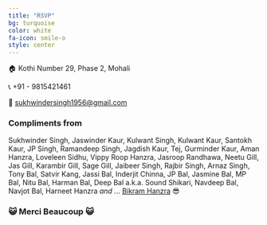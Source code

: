 ```yaml
---
title: "RSVP"
bg: turquoise
color: white
fa-icon: smile-o
style: center
---
```

:house: Kothi Number 29, Phase 2, Mohali

:telephone_receiver: +91 - 9815421461

:email: [sukhwindersingh1956@gmail.com](mailto:sukhwindersingh1956@gmail.com)
 
### Compliments from

Sukhwinder Singh, Jaswinder Kaur, Kulwant Singh, Kulwant Kaur, Santokh Kaur, JP Singh, Ramandeep Singh, Jagdish Kaur, Tej, Gurminder Kaur, Aman Hanzra, Loveleen Sidhu, Vippy Roop Hanzra, Jasroop Randhawa, Neetu Gill, Jas Gill, Karambir Gill, Sage Gill, Jaibeer Singh, Rajbir Singh, Arnaz Singh, Tony Bal, Satvir Kang, Jassi Bal, Inderjit Chinna, JP Bal, Jasmine Bal, MP Bal, Nitu Bal, Harman Bal, Deep Bal a.k.a. Sound Shikari, Navdeep Bal, Navjot Bal, Harneet Hanzra _and_ ... [Bikram Hanzra](hanzratech.in/about) :sunglasses:

### :smiley_cat: **Merci Beaucoup** :smiley_cat:
